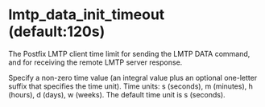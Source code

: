 # lmtp_data_init_timeout (default:120s) 


The Postfix LMTP client time limit for sending the LMTP DATA command,
and
for receiving the remote LMTP server response.


 Specify a non-zero time value (an integral value plus an optional
one-letter suffix that specifies the time unit).  Time units: s
(seconds), m (minutes), h (hours), d (days), w (weeks).
The default time unit is s (seconds).  


